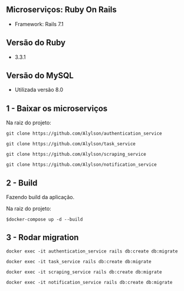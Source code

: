 ## Microserviços: Ruby On Rails

- Framework: Rails 7.1

## Versão do Ruby

- 3.3.1

## Versão do MySQL

- Utilizada versão 8.0

## 1 - Baixar os microserviços

Na raiz do projeto:
```
git clone https://github.com/Alylson/authentication_service
```

```
git clone https://github.com/Alylson/task_service
```

```
git clone https://github.com/Alylson/scraping_service
```

```
git clone https://github.com/Alylson/notification_service
```

## 2 - Build

Fazendo build da aplicação.

Na raiz do projeto:
```
$docker-compose up -d --build
```

## 3 - Rodar migration

```
docker exec -it authentication_service rails db:create db:migrate
```

```
docker exec -it task_service rails db:create db:migrate
```

```
docker exec -it scraping_service rails db:create db:migrate
```

```
docker exec -it notification_service rails db:create db:migrate
```

